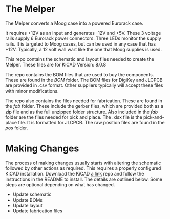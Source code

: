 # The Melper
The Melper converts a Moog case into a powered Eurorack case.

It requires +12V as an input and generates -12V and +5V.
These 3 voltage rails supply 6 Eurorack power connectors.
Three LEDs monitor the supply rails.
It is targeted to Moog cases, but can be used in any case that has +12V.
Typically, a 12 volt wall wart like the one that Moog supplies is used.

This repo contains the schematic and layout files needed to create the Melper.
These files are for KiCAD Version: 8.0.8

The repo contains the BOM files that are used to buy the components.
These are found in the _BOM_ folder.
The BOM files for DigiKey and JLCPCB are provided in .csv format.
Other suppliers typically will accept these files with minor modifications.

The repo also contains the files needed for fabrication. These are found in the _fab_ folder.
These include the gerber files, which are provided both as a zip file and as the full unzipped folder structure.
Also included in the _fab_ folder are the files needed for pick and place.
The .xlsx file is the pick-and-place file. It is formatted for JLCPCB.
The raw position files are found in the _pos_ folder.

# Making Changes
The process of making changes usually starts with altering the schematic followed by other actions as required.
This requires a properly configured KiCAD installation. Download the KiCAD [a link](https://github.com/shannon-greenlight/KiCAD) repo and follow the instructions in the README to install.
The details are outlined below. Some steps are optional depending on what has changed.

- Update schematic
- Update BOMs
- Update layout
- Update fabrication files
